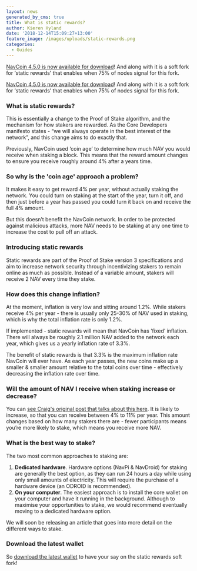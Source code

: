 ```yaml
---
layout: news
generated_by_cms: true
title: What is static rewards?
author: Kieren Hyland
date: '2018-12-14T15:09:27+13:00'
feature_image: /images/uploads/static-rewards.png
categories:
  - Guides
---
```

[NavCoin 4.5.0 is now available for download](https://navcoin.org/en/notices/2018-12-13-navcoin-core-4-5-0/)! And along with it is a soft fork for ‘static rewards’ that enables when 75% of nodes signal for this fork.

[NavCoin 4.5.0 is now available for download](https://navcoin.org/en/notices/2018-12-13-navcoin-core-4-5-0/)! And along with it is a soft fork for ‘static rewards’ that enables when 75% of nodes signal for this fork.

### What is static rewards?

This is essentially a change to the Proof of Stake algorithm, and the mechanism for how stakers are rewarded. As the Core Developers manifesto states - “we will always operate in the best interest of the network”, and this change aims to do exactly that.

Previously, NavCoin used ‘coin age’ to determine how much NAV you would receive when staking a block. This means that the reward amount changes to ensure you receive roughly around 4% after a years time. 

### So why is the 'coin age' approach a problem?

It makes it easy to get reward 4% per year, without actually staking the network. You could turn on staking at the start of the year, turn it off, and then just before a year has passed you could turn it back on and receive the full 4% amount.

But this doesn’t benefit the NavCoin network. In order to be protected against malicious attacks, more NAV needs to be staking at any one time to increase the cost to pull off an attack.

### Introducing static rewards

Static rewards are part of the Proof of Stake version 3 specifications and aim to increase network security through incentivizing stakers to remain online as much as possible. Instead of a variable amount, stakers will receive 2 NAV every time they stake. 

### How does this change inflation?

At the moment, inflation is very low and sitting around 1.2%. While stakers receive 4% per year - there is usually only 25-30% of NAV used in staking, which is why the total inflation rate is only 1.2%.

If implemented - static rewards will mean that NavCoin has ‘fixed’ inflation. There will always be roughly 2.1 million NAV added to the network each year, which gives us a yearly inflation rate of 3.3%.

The benefit of static rewards is that 3.3% is the maximum inflation rate NavCoin will ever have. As each year passes, the new coins make up a smaller & smaller amount relative to the total coins over time - effectively decreasing the inflation rate over time.

### Will the amount of NAV I receive when staking increase or decrease?

You can [see Craig's original post that talks about this here](https://www.reddit.com/r/NavCoin/comments/980eql/npip004_static_block_reward/). It is likely to increase, so that you can receive between 4% to 11% per year. This amount changes based on how many stakers there are - fewer participants means you’re more likely to stake, which means you receive more NAV.

### What is the best way to stake?

The two most common approaches to staking are:

1. **Dedicated hardware**. Hardware options (NavPi & NavDroid) for staking are generally the best option, as they can run 24 hours a day while using only small amounts of electricity. This will require the purchase of a hardware device (an ODROID is recommended).
2. **On your computer**. The easiest approach is to install the core wallet on your computer and have it running in the background. Although to maximise your opportunities to stake, we would recommend eventually moving to a dedicated hardware option.

We will soon be releasing an article that goes into more detail on the different ways to stake.

### Download the latest wallet

So [download the latest wallet](https://navcoin.org/en/wallets/#download-core) to have your say on the static rewards soft fork!
